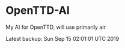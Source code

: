 # OpenTTD-AI
My AI for OpenTTD, will use primarily air

Latest backup: Sun Sep 15 02:01:01 UTC 2019
